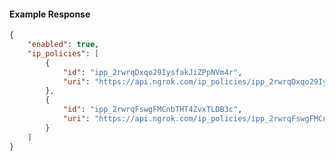 <!-- Code generated for API Clients. DO NOT EDIT. -->

#### Example Response

```json
{
	"enabled": true,
	"ip_policies": [
		{
			"id": "ipp_2rwrqDxqo29IysfakJiZPpNVm4r",
			"uri": "https://api.ngrok.com/ip_policies/ipp_2rwrqDxqo29IysfakJiZPpNVm4r"
		},
		{
			"id": "ipp_2rwrqFswgFMCnbTHT4ZvxTLDB3c",
			"uri": "https://api.ngrok.com/ip_policies/ipp_2rwrqFswgFMCnbTHT4ZvxTLDB3c"
		}
	]
}
```
